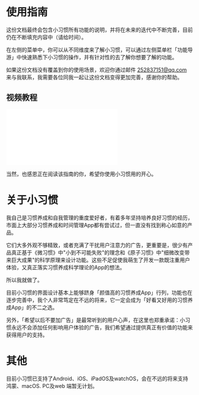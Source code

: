 # 使用指南

这份文档最终会包含小习惯所有功能的说明，并将在未来的迭代中不断完善，目前仍在不断填充内容中（请给时间）。

在左侧的菜单中，你可以从不同维度来了解小习惯，可以通过左侧菜单栏「功能导游」中快速熟悉下小习惯的操作，并有针对性的去了解你想要了解的功能。

如果这份文档没有覆盖到你的使用场景，欢迎你通过邮件 252837151@qq.com 来与我联系，我需要各位同我一起让这份文档变得更加完善，感谢你的帮助。

## 视频教程
<iframe src="//player.bilibili.com/player.html?isOutside=true&aid=113441226427049&bvid=BV1aeDSYhEf1&cid=26655589436&p=1" scrolling="no" border="0" frameborder="no" framespacing="0" allowfullscreen="true"></iframe>

当然，也感恩正在阅读该指南的你，希望你使用小习惯用的开心。

# 关于小习惯

我自己是习惯养成和自我管理的重度爱好者，有着多年坚持培养良好习惯的经历，市面上大部分习惯养成和时间管理App都有尝试过，但一直没有找到称心如意的产品。

它们大多外观不够精致，或者充满了干扰用户注意力的广告，更重要是，很少有产品真正基于《微习惯》中"小到不可能失败"的理念和《原子习惯》中"细微改变带来巨大成果"的科学原理来设计功能。这些不足促使我萌生了开发一款既注重用户体验，又真正落实习惯养成科学理论的App的想法。

所以我就做了。

目前小习惯的界面设计基本上能够跻身「颜值高的习惯养成App」行列，功能也在逐步完善中，我个人非常笃定在不远的将来，它一定会成为「好看又好用的习惯养成App」的不二之选。

另外，「希望以后不要加广告」是最常听到的用户心声，在这里也郑重承诺：小习惯永远不会添加任何影响用户体验的广告，我们希望通过提供真正有价值的功能来获得用户的支持。


# 其他
目前小习惯已支持了Android、iOS、iPadOS及watchOS，会在不远的将来支持 鸿蒙、macOS.
PC及web 端暂无计划。
